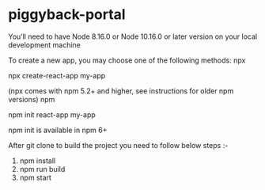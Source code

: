 # piggyback-portal

You’ll need to have Node 8.16.0 or Node 10.16.0 or later version on your local development machine

To create a new app, you may choose one of the following methods:
npx

npx create-react-app my-app

(npx comes with npm 5.2+ and higher, see instructions for older npm versions)
npm

npm init react-app my-app

npm init <initializer> is available in npm 6+

After git clone to build the project you need to follow below steps :-

1. npm install
2. npm run build
3. npm start

